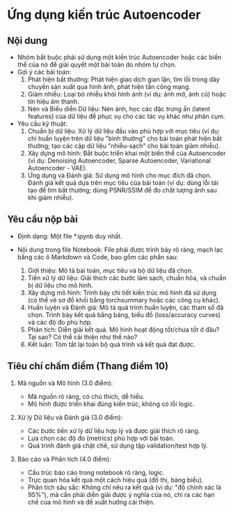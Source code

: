 # Ứng dụng kiến trúc Autoencoder

## Nội dung

* Nhóm bắt buộc phải sử dụng một kiến trúc Autoencoder hoặc các biến thể của nó để giải quyết một bài toán do nhóm tự chọn.
* Gợi ý các bài toán:
    1. Phát hiện bất thường: Phát hiện giao dịch gian lận, tìm lỗi trong dây chuyền sản xuất qua hình ảnh, phát hiện tấn công mạng.
    2. Giảm nhiễu: Loại bỏ nhiễu khỏi hình ảnh (ví dụ: ảnh mờ, ảnh cũ) hoặc tín hiệu âm thanh.
    3. Nén và Biểu diễn Dữ liệu: Nén ảnh, học các đặc trưng ẩn (latent features) của dữ liệu để phục vụ cho các tác vụ khác như phân cụm.
* Yêu cầu kỹ thuật:
    1. Chuẩn bị dữ liệu: Xử lý dữ liệu đầu vào phù hợp với mục tiêu (ví dụ: chỉ huấn luyện trên dữ liệu "bình thường" cho bài toán phát hiện bất thường; tạo các cặp dữ liệu "nhiễu-sạch" cho bài toán giảm nhiễu).
    2. Xây dựng mô hình: Bắt buộc triển khai một biến thể của Autoencoder (ví dụ: Denoising Autoencoder, Sparse Autoencoder, Variational Autoencoder - VAE).
    3. Ứng dụng và Đánh giá: Sử dụng mô hình cho mục đích đã chọn. Đánh giá kết quả dựa trên mục tiêu của bài toán (ví dụ: dùng lỗi tái tạo để tìm bất thường; dùng PSNR/SSIM để đo chất lượng ảnh sau khi giảm nhiễu).

## Yêu cầu nộp bài

* Định dạng: Một file *.ipynb duy nhất.
* Nội dung trong file Notebook: File phải được trình bày rõ ràng, mạch lạc bằng các ô Markdown và Code, bao gồm các phần sau:

    1. Giới thiệu: Mô tả bài toán, mục tiêu và bộ dữ liệu đã chọn.
    2. Tiền xử lý dữ liệu: Giải thích các bước làm sạch, chuẩn hóa, và chuẩn bị dữ liệu cho mô hình.
    3. Xây dựng mô hình: Trình bày chi tiết kiến trúc mô hình đã sử dụng (có thể vẽ sơ đồ khối bằng torchsummary hoặc các công cụ khác).
    4. Huấn luyện và Đánh giá: Mô tả quá trình huấn luyện, các tham số đã chọn. Trình bày kết quả bằng bảng, biểu đồ (loss/accuracy curves) và các độ đo phù hợp.
    5. Phân tích: Diễn giải kết quả. Mô hình hoạt động tốt/chưa tốt ở đâu? Tại sao? Có thể cải thiện như thế nào?
    6. Kết luận: Tóm tắt lại toàn bộ quá trình và kết quả đạt được.

## Tiêu chí chấm điểm (Thang điểm 10)

1. Mã nguồn và Mô hình (3.0 điểm):
    * Mã nguồn rõ ràng, có chú thích, dễ hiểu.
    * Mô hình được triển khai đúng kiến trúc, không có lỗi logic.

2. Xử lý Dữ liệu và Đánh giá (3.0 điểm):
    * Các bước tiền xử lý dữ liệu hợp lý và được giải thích rõ ràng.
    * Lựa chọn các độ đo (metrics) phù hợp với bài toán.
    * Quá trình đánh giá chặt chẽ, sử dụng tập validation/test hợp lý.

3. Báo cáo và Phân tích (4.0 điểm):
    * Cấu trúc báo cáo trong notebook rõ ràng, logic.
    * Trực quan hóa kết quả một cách hiệu quả (đồ thị, bảng biểu).
    * Phân tích sâu sắc: Không chỉ nêu ra kết quả (ví dụ: "độ chính xác là 95%"), mà cần phải diễn giải được ý nghĩa của nó, chỉ ra các hạn chế của mô hình và đề xuất hướng cải thiện.
